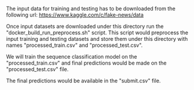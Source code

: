The input data for training and testing has to be downloaded from the following url:
https://www.kaggle.com/c/fake-news/data

Once input datasets are downloaded under this directory run the "docker_build_run_preprocess.sh" script. This script would preprocess the input training and testing datasets and store them under this directory with names "processed_train.csv" and "processed_test.csv".

We will train the sequence classification model on the "processed_train.csv" and final predictions would be made on the "processed_test.csv" file. 

The final predictions would be available in the "submit.csv" file.